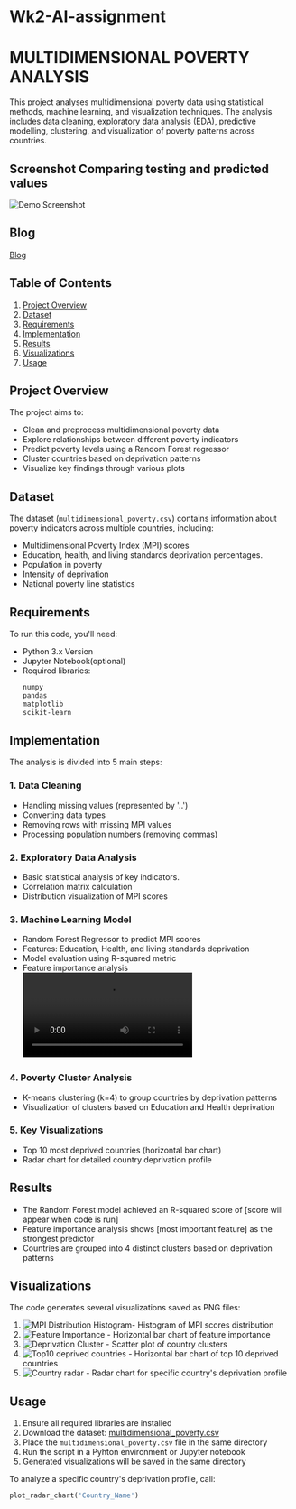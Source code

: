 # Wk2-AI-assignment
# MULTIDIMENSIONAL POVERTY ANALYSIS
This project analyses multidimensional poverty data using statistical methods, machine learning, and visualization techniques. The analysis includes data cleaning, exploratory data analysis (EDA), predictive modelling, clustering, and visualization of poverty patterns across countries.

## Screenshot Comparing testing and predicted values
![Demo Screenshot](https://github.com/Vosty17/Demo_Screenshot.png/blob/main/Screenshot%20(205).jpg )
## Blog
[Blog](https://gamma.app/docs/Revolutionizing-Poverty-Prediction-Our-ML-Model-7ojcskjrx7ou6l2)
## Table of Contents
1. [Project Overview](#project-overview)
2. [Dataset](#dataset)
3. [Requirements](#requirements)
4. [Implementation](#implementations)
5. [Results](#results)
6. [Visualizations](#visualizations)
7. [Usage](#usage)

## Project Overview
The project aims to:
- Clean and preprocess multidimensional poverty data
- Explore relationships between different poverty indicators
- Predict poverty levels using a Random Forest regressor
- Cluster countries based on deprivation patterns
- Visualize key findings through various plots

## Dataset
The dataset (`multidimensional_poverty.csv`) contains information about poverty indicators across multiple countries, including:
- Multidimensional Poverty Index (MPI) scores
- Education, health, and living standards deprivation percentages.
- Population in poverty
- Intensity of deprivation
- National poverty line statistics

## Requirements
To run this code, you'll need:
- Python 3.x Version
- Jupyter Notebook(optional)
- Required libraries:
  ```bash
  numpy
  pandas
  matplotlib
  scikit-learn
## Implementation
The analysis is divided into 5 main steps:

### 1. Data Cleaning
- Handling missing values (represented by '..')
- Converting data types
- Removing rows with missing MPI values
- Processing population numbers (removing commas)

### 2. Exploratory Data Analysis
- Basic statistical analysis of key indicators.
- Correlation matrix calculation
- Distribution visualization of MPI scores

### 3. Machine Learning Model
- Random Forest Regressor to predict MPI scores
- Features: Education, Health, and living standards deprivation
- Model evaluation using R-squared metric
- Feature importance analysis
![Demo_video](images/Demo_video.mp4)

### 4. Poverty Cluster Analysis
- K-means clustering (k=4) to group countries by deprivation patterns
- Visualization of clusters based on Education and Health deprivation

### 5. Key Visualizations
- Top 10 most deprived countries (horizontal bar chart)
- Radar chart for detailed country deprivation profile

## Results
- The Random Forest model achieved an R-squared score of [score will appear when code is run]
- Feature importance analysis shows [most important feature] as the strongest predictor
- Countries are grouped into 4 distinct clusters based on deprivation patterns

## Visualizations
The code generates several visualizations saved as PNG files:
1. ![MPI Distribution Histogram](images/mpi_distribution.png)- Histogram of MPI scores distribution
2. ![Feature Importance](images/feature_importance.png) - Horizontal bar chart of feature importance
3. ![Deprivation Cluster](images/deprivation_cluster.png) - Scatter plot of country clusters
4. ![Top10 deprived countries](images/top10_deprived.png) - Horizontal bar chart of top 10 deprived countries
5. ![Country radar](images/[Country]_radar.png) - Radar chart for specific country's deprivation profile

## Usage
1. Ensure all required libraries are installed
2. Download the dataset: [multidimensional_poverty.csv](multidimensional_poverty.csv)
4. Place the `multidimensional_poverty.csv` file in the same directory
5. Run the script in a Pyhton environment or Jupyter notebook
6. Generated visualizations will be saved in the same directory

To analyze a specific country's deprivation profile, call:
```python
plot_radar_chart('Country_Name')
